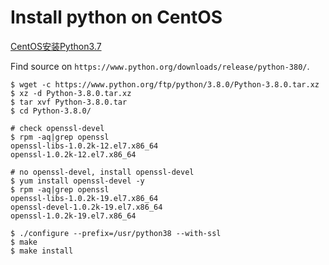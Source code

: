 # Install python on CentOS

[CentOS安装Python3.7](https://www.jianshu.com/p/dab57c7634e1)

Find source on `https://www.python.org/downloads/release/python-380/`.

```shell
$ wget -c https://www.python.org/ftp/python/3.8.0/Python-3.8.0.tar.xz
$ xz -d Python-3.8.0.tar.xz
$ tar xvf Python-3.8.0.tar
$ cd Python-3.8.0/

# check openssl-devel
$ rpm -aq|grep openssl
openssl-libs-1.0.2k-12.el7.x86_64
openssl-1.0.2k-12.el7.x86_64

# no openssl-devel, install openssl-devel
$ yum install openssl-devel -y
$ rpm -aq|grep openssl
openssl-libs-1.0.2k-19.el7.x86_64
openssl-devel-1.0.2k-19.el7.x86_64
openssl-1.0.2k-19.el7.x86_64

$ ./configure --prefix=/usr/python38 --with-ssl
$ make
$ make install

```

